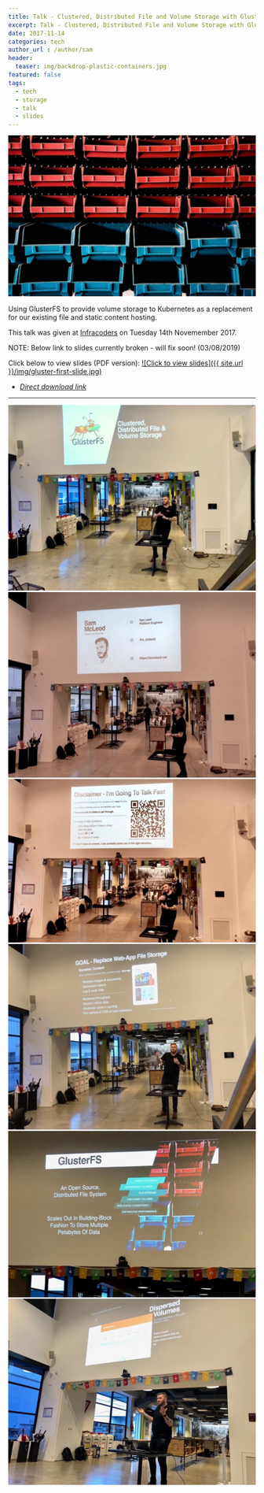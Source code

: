 ```yaml
---
title: Talk - Clustered, Distributed File and Volume Storage with GlusterFS
excerpt: Talk - Clustered, Distributed File and Volume Storage with GlusterFS
date: 2017-11-14
categories: tech
author_url : /author/sam
header:
  teaser: img/backdrop-plastic-containers.jpg
featured: false
tags:
  - tech
  - storage
  - talk
  - slides
---
```


![](/img/backdrop-plastic-containers.jpg)

Using GlusterFS to provide volume storage to Kubernetes as a replacement for our existing file and static content hosting.

This talk was given at [Infracoders](https://www.meetup.com/Infrastructure-Coders/events/244535588/) on Tuesday 14th Novemember 2017.

NOTE: Below link to slides currently broken - will fix soon! (03/08/2019)

Click below to view slides (PDF version):
[![Click to view slides]({{ site.url }}/img/gluster-first-slide.jpg)](https://www.dropbox.com/s/rdojhb399639e4k/lightning_san.pdf?dl=0)

- [*Direct download link*](https://www.dropbox.com/s/rdojhb399639e4k/lightning_san.pdf?dl=1)

---

![](https://github.com/sammcj/smcleod_files/blob/master/images/gluster_talk_14112017/1.jpg?raw=true)
![](https://github.com/sammcj/smcleod_files/blob/master/images/gluster_talk_14112017/2.jpg?raw=true)
![](https://github.com/sammcj/smcleod_files/blob/master/images/gluster_talk_14112017/3.jpg?raw=true)
![](https://github.com/sammcj/smcleod_files/blob/master/images/gluster_talk_14112017/4.jpg?raw=true)
![](https://github.com/sammcj/smcleod_files/blob/master/images/gluster_talk_14112017/5.jpg?raw=true)
![](https://github.com/sammcj/smcleod_files/blob/master/images/gluster_talk_14112017/6.jpg?raw=true)
